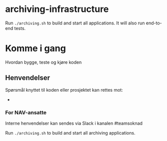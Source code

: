 # archiving-infrastructure

Run `./archiving.sh` to build and start all applications. It will also run end-to-end tests.

# Komme i gang

Hvordan bygge, teste og kjøre koden

## Henvendelser
Spørsmål knyttet til koden eller prosjektet kan rettes mot:

*

### For NAV-ansatte
Interne henvendelser kan sendes via Slack i kanalen #teamsoknad

Run `./archiving.sh` to build and start all archiving applications.
